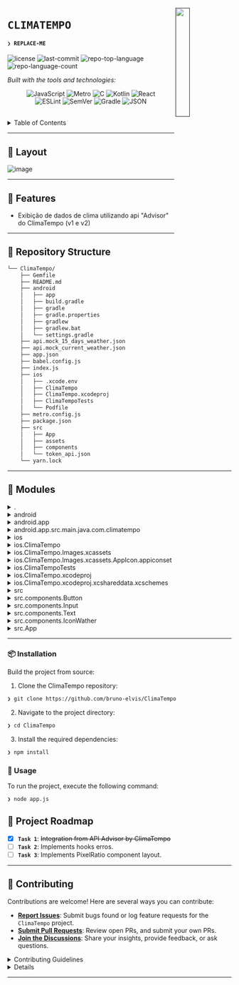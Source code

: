 [<img src="LLM" align="right" width="25%" padding-right="350">]()

# `CLIMATEMPO`

#### <code>❯ REPLACE-ME</code>

<p align="left">
	<img src="https://img.shields.io/github/license/bruno-elvis/ClimaTempo?style=flat-square&logo=opensourceinitiative&logoColor=white&color=ffffff" alt="license">
	<img src="https://img.shields.io/github/last-commit/bruno-elvis/ClimaTempo?style=flat-square&logo=git&logoColor=white&color=ffffff" alt="last-commit">
	<img src="https://img.shields.io/github/languages/top/bruno-elvis/ClimaTempo?style=flat-square&color=ffffff" alt="repo-top-language">
	<img src="https://img.shields.io/github/languages/count/bruno-elvis/ClimaTempo?style=flat-square&color=ffffff" alt="repo-language-count">
</p>
<p align="left">
		<em>Built with the tools and technologies:</em>
</p>
<p align="center">
	<img src="https://img.shields.io/badge/JavaScript-F7DF1E.svg?style=flat-square&logo=JavaScript&logoColor=black" alt="JavaScript">
	<img src="https://img.shields.io/badge/Metro-EF4242.svg?style=flat-square&logo=Metro&logoColor=white" alt="Metro">
	<img src="https://img.shields.io/badge/C-A8B9CC.svg?style=flat-square&logo=C&logoColor=black" alt="C">
	<img src="https://img.shields.io/badge/Kotlin-7F52FF.svg?style=flat-square&logo=Kotlin&logoColor=white" alt="Kotlin">
	<img src="https://img.shields.io/badge/React-61DAFB.svg?style=flat-square&logo=React&logoColor=black" alt="React">
	<br>
	<img src="https://img.shields.io/badge/ESLint-4B32C3.svg?style=flat-square&logo=ESLint&logoColor=white" alt="ESLint">
	<img src="https://img.shields.io/badge/SemVer-3F4551.svg?style=flat-square&logo=SemVer&logoColor=white" alt="SemVer">
	<img src="https://img.shields.io/badge/Gradle-02303A.svg?style=flat-square&logo=Gradle&logoColor=white" alt="Gradle">
	<img src="https://img.shields.io/badge/JSON-000000.svg?style=flat-square&logo=JSON&logoColor=white" alt="JSON">
</p>

<br>

<details><summary>Table of Contents</summary>

- [📍 Layout](#-layout)
- [👾 Features](#-features)
- [📂 Repository Structure](#-repository-structure)
- [🚀 Getting Started](#-getting-started)
    - [📦 Installation](#-installation)
    - [🤖 Usage](#-usage)
- [📌 Project Roadmap](#-project-roadmap)
- [🤝 Contributing](#-contributing)

</details>
<hr>

## 📍 Layout

![image](https://github.com/user-attachments/assets/111b7aa8-0feb-4c0f-86e8-0ec70d9a3264)

---

## 👾 Features

* Exibição de dados de clima utilizando api "Advisor" do ClimaTempo (v1 e v2)

---

## 📂 Repository Structure

```sh
└── ClimaTempo/
    ├── Gemfile
    ├── README.md
    ├── android
    │   ├── app
    │   ├── build.gradle
    │   ├── gradle
    │   ├── gradle.properties
    │   ├── gradlew
    │   ├── gradlew.bat
    │   └── settings.gradle
    ├── api.mock_15_days_weather.json
    ├── api.mock_current_weather.json
    ├── app.json
    ├── babel.config.js
    ├── index.js
    ├── ios
    │   ├── .xcode.env
    │   ├── ClimaTempo
    │   ├── ClimaTempo.xcodeproj
    │   ├── ClimaTempoTests
    │   └── Podfile
    ├── metro.config.js
    ├── package.json
    ├── src
    │   ├── App
    │   ├── assets
    │   ├── components
    │   └── token_api.json
    └── yarn.lock
```

---

## 🧩 Modules

<details closed><summary>.</summary>

| File | Summary |
| --- | --- |
| [Gemfile](https://github.com/bruno-elvis/ClimaTempo/blob/main/Gemfile) | 
| [package.json](https://github.com/bruno-elvis/ClimaTempo/blob/main/package.json) | 
| [metro.config.js](https://github.com/bruno-elvis/ClimaTempo/blob/main/metro.config.js) | 
| [index.js](https://github.com/bruno-elvis/ClimaTempo/blob/main/index.js) | 
| [api.mock_15_days_weather.json](https://github.com/bruno-elvis/ClimaTempo/blob/main/api.mock_15_days_weather.json) | 
| [babel.config.js](https://github.com/bruno-elvis/ClimaTempo/blob/main/babel.config.js) | 
| [api.mock_current_weather.json](https://github.com/bruno-elvis/ClimaTempo/blob/main/api.mock_current_weather.json) | 
| [yarn.lock](https://github.com/bruno-elvis/ClimaTempo/blob/main/yarn.lock) | 
| [app.json](https://github.com/bruno-elvis/ClimaTempo/blob/main/app.json) | 

</details>

<details closed><summary>android</summary>

| File | Summary |
| --- | --- |
| [settings.gradle](https://github.com/bruno-elvis/ClimaTempo/blob/main/android/settings.gradle) | 
| [build.gradle](https://github.com/bruno-elvis/ClimaTempo/blob/main/android/build.gradle) | 
| [gradlew.bat](https://github.com/bruno-elvis/ClimaTempo/blob/main/android/gradlew.bat) | 

</details>

<details closed><summary>android.app</summary>

| File | Summary |
| --- | --- |
| [debug.keystore](https://github.com/bruno-elvis/ClimaTempo/blob/main/android/app/debug.keystore) | 
| [proguard-rules.pro](https://github.com/bruno-elvis/ClimaTempo/blob/main/android/app/proguard-rules.pro) | 
| [build.gradle](https://github.com/bruno-elvis/ClimaTempo/blob/main/android/app/build.gradle) | 

</details>

<details closed><summary>android.app.src.main.java.com.climatempo</summary>

| File | Summary |
| --- | --- |
| [MainActivity.kt](https://github.com/bruno-elvis/ClimaTempo/blob/main/android/app/src/main/java/com/climatempo/MainActivity.kt) | 
| [MainApplication.kt](https://github.com/bruno-elvis/ClimaTempo/blob/main/android/app/src/main/java/com/climatempo/MainApplication.kt) | 

</details>

<details closed><summary>ios</summary>

| File | Summary |
| --- | --- |
| [Podfile](https://github.com/bruno-elvis/ClimaTempo/blob/main/ios/Podfile) | 

</details>

<details closed><summary>ios.ClimaTempo</summary>

| File | Summary |
| --- | --- |
| [Info.plist](https://github.com/bruno-elvis/ClimaTempo/blob/main/ios/ClimaTempo/Info.plist) | 
| [AppDelegate.h](https://github.com/bruno-elvis/ClimaTempo/blob/main/ios/ClimaTempo/AppDelegate.h) | 
| [PrivacyInfo.xcprivacy](https://github.com/bruno-elvis/ClimaTempo/blob/main/ios/ClimaTempo/PrivacyInfo.xcprivacy) | 
| [main.m](https://github.com/bruno-elvis/ClimaTempo/blob/main/ios/ClimaTempo/main.m) | 
| [AppDelegate.mm](https://github.com/bruno-elvis/ClimaTempo/blob/main/ios/ClimaTempo/AppDelegate.mm) | 
| [LaunchScreen.storyboard](https://github.com/bruno-elvis/ClimaTempo/blob/main/ios/ClimaTempo/LaunchScreen.storyboard) | 

</details>

<details closed><summary>ios.ClimaTempo.Images.xcassets</summary>

| File | Summary |
| --- | --- |
| [Contents.json](https://github.com/bruno-elvis/ClimaTempo/blob/main/ios/ClimaTempo/Images.xcassets/Contents.json) | 

</details>

<details closed><summary>ios.ClimaTempo.Images.xcassets.AppIcon.appiconset</summary>

| File | Summary |
| --- | --- |
| [Contents.json](https://github.com/bruno-elvis/ClimaTempo/blob/main/ios/ClimaTempo/Images.xcassets/AppIcon.appiconset/Contents.json) | 

</details>

<details closed><summary>ios.ClimaTempoTests</summary>

| File | Summary |
| --- | --- |
| [Info.plist](https://github.com/bruno-elvis/ClimaTempo/blob/main/ios/ClimaTempoTests/Info.plist) | 
| [ClimaTempoTests.m](https://github.com/bruno-elvis/ClimaTempo/blob/main/ios/ClimaTempoTests/ClimaTempoTests.m) | 

</details>

<details closed><summary>ios.ClimaTempo.xcodeproj</summary>

| File | Summary |
| --- | --- |
| [project.pbxproj](https://github.com/bruno-elvis/ClimaTempo/blob/main/ios/ClimaTempo.xcodeproj/project.pbxproj) | 

</details>

<details closed><summary>ios.ClimaTempo.xcodeproj.xcshareddata.xcschemes</summary>

| File | Summary |
| --- | --- |
| [ClimaTempo.xcscheme](https://github.com/bruno-elvis/ClimaTempo/blob/main/ios/ClimaTempo.xcodeproj/xcshareddata/xcschemes/ClimaTempo.xcscheme) | 

</details>

<details closed><summary>src</summary>

| File | Summary |
| --- | --- |
| [token_api.json](https://github.com/bruno-elvis/ClimaTempo/blob/main/src/token_api.json) | 

</details>

<details closed><summary>src.components.Button</summary>

| File | Summary |
| --- | --- |
| [styles.js](https://github.com/bruno-elvis/ClimaTempo/blob/main/src/components/Button/styles.js) | 
| [index.jsx](https://github.com/bruno-elvis/ClimaTempo/blob/main/src/components/Button/index.jsx) | 

</details>

<details closed><summary>src.components.Input</summary>

| File | Summary |
| --- | --- |
| [styles.js](https://github.com/bruno-elvis/ClimaTempo/blob/main/src/components/Input/styles.js) | 
| [index.jsx](https://github.com/bruno-elvis/ClimaTempo/blob/main/src/components/Input/index.jsx) | 

</details>

<details closed><summary>src.components.Text</summary>

| File | Summary |
| --- | --- |
| [styles.js](https://github.com/bruno-elvis/ClimaTempo/blob/main/src/components/Text/styles.js) | 
| [index.jsx](https://github.com/bruno-elvis/ClimaTempo/blob/main/src/components/Text/index.jsx) | 

</details>

<details closed><summary>src.components.IconWather</summary>

| File | Summary |
| --- | --- |
| [index.jsx](https://github.com/bruno-elvis/ClimaTempo/blob/main/src/components/IconWather/index.jsx) | 

</details>

<details closed><summary>src.App</summary>

| File | Summary |
| --- | --- |
| [styles.js](https://github.com/bruno-elvis/ClimaTempo/blob/main/src/App/styles.js) | 
| [App.jsx](https://github.com/bruno-elvis/ClimaTempo/blob/main/src/App/App.jsx) | 

</details>

---

### 📦 Installation

Build the project from source:

1. Clone the ClimaTempo repository:
```sh
❯ git clone https://github.com/bruno-elvis/ClimaTempo
```

2. Navigate to the project directory:
```sh
❯ cd ClimaTempo
```

3. Install the required dependencies:
```sh
❯ npm install
```

### 🤖 Usage

To run the project, execute the following command:

```sh
❯ node app.js
```

## 📌 Project Roadmap

- [X] **`Task 1`**: <strike>Integration from API Advisor by ClimaTempo</strike>
- [ ] **`Task 2`**: Implements hooks erros.
- [ ] **`Task 3`**: Implements PixelRatio component layout.

---

## 🤝 Contributing

Contributions are welcome! Here are several ways you can contribute:

- **[Report Issues](https://github.com/bruno-elvis/ClimaTempo/issues)**: Submit bugs found or log feature requests for the `ClimaTempo` project.
- **[Submit Pull Requests](https://github.com/bruno-elvis/ClimaTempo/blob/main/CONTRIBUTING.md)**: Review open PRs, and submit your own PRs.
- **[Join the Discussions](https://github.com/bruno-elvis/ClimaTempo/discussions)**: Share your insights, provide feedback, or ask questions.

<details closed>
<summary>Contributing Guidelines</summary>

1. **Fork the Repository**: Start by forking the project repository to your github account.
2. **Clone Locally**: Clone the forked repository to your local machine using a git client.
   ```sh
   git clone https://github.com/bruno-elvis/ClimaTempo
   ```
3. **Create a New Branch**: Always work on a new branch, giving it a descriptive name.
   ```sh
   git checkout -b new-feature-x
   ```
4. **Make Your Changes**: Develop and test your changes locally.
5. **Commit Your Changes**: Commit with a clear message describing your updates.
   ```sh
   git commit -m 'Implemented new feature x.'
   ```
6. **Push to github**: Push the changes to your forked repository.
   ```sh
   git push origin new-feature-x
   ```
7. **Submit a Pull Request**: Create a PR against the original project repository. Clearly describe the changes and their motivations.
8. **Review**: Once your PR is reviewed and approved, it will be merged into the main branch. Congratulations on your contribution!
</details>

<details closed>
<br>
<p align="left">
   <a href="https://github.com{/bruno-elvis/ClimaTempo/}graphs/contributors">
      <img src="https://contrib.rocks/image?repo=bruno-elvis/ClimaTempo">
   </a>
</p>
</details>

---
